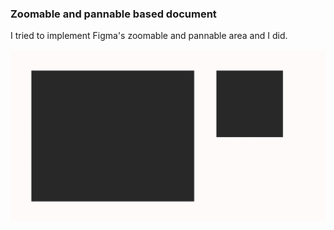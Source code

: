 ### Zoomable and pannable based document

I tried to implement Figma's zoomable and pannable area and I did.

![Two rectangles](https://github.com/fatih-erikli/dark-rectangles/raw/main/how-does-it-look-like.png)
